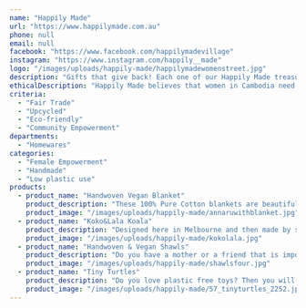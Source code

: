 ```yaml
---
name: "Happily Made"
url: "https://www.happilymade.com.au"
phone: null
email: null
facebook: "https://www.facebook.com/happilymadevillage"
instagram: "https://www.instagram.com/happily__made"
logo: "/images/uploads/happily-made/happilymadewomenstreet.jpg"
description: "Gifts that give back! Each one of our Happily Made treasures create jobs for women in Cambodia who are determined to make a better future for themselves and their families."
ethicalDescription: "Happily Made believes that women in Cambodia need our trade....not aid. Creating home based jobs so that the women can stay home with their families and make a flexible income is our priority. We try to leave as little of an environmental footprint as possible with all our treasures being made by hand and our textiles are dyed with natural colours that don't contaminate the local waterways."
criteria:
  - "Fair Trade"
  - "Upcycled"
  - "Eco-friendly"
  - "Community Empowerment"
departments:
  - "Homewares"
categories:
  - "Female Empowerment"
  - "Handmade"
  - "Low plastic use"
products:
  - product_name: "Handwoven Vegan Blanket"
    product_description: "These 100% Pure Cotton blankets are beautiful to use all year around. Perfect as a meaningful gift for socially conscious friends and family. \r\n130x190cms \r\nComes in a lovely cotton gift bag"
    product_image: "/images/uploads/happily-made/annaruwithblanket.jpg"
  - product_name: "Koko&Lala Koala"
    product_description: "Designed here in Melbourne and then made by some very clever women in Cambodia. This Koala pair is our cuddliest Happily Made family member with the fluffiest ears you can imagine. The little koala joey comes in and out of the pouch which makes it a lot of fun for small hands. \r\nVegan friendly"
    product_image: "/images/uploads/happily-made/kokolala.jpg"
  - product_name: "Handwoven & Vegan Shawls"
    product_description: "Do you have a mother or a friend that is impossible to buy for? Then why not surprise them with this gorgeous handwoven shawl that is comfortable to wear all year around? The weavers use traditional techniques but colours and patterns that suit modern tastes. \r\n80x190cms\r\nEach shawl comes in a cotton gift bag"
    product_image: "/images/uploads/happily-made/shawlsfour.jpg"
  - product_name: "Tiny Turtles"
    product_description: "Do you love plastic free toys? Then you will love our Tiny Turtles! This is the most adorable matching game you will ever see with 12 tiny turtles that fit into their mamma or pappa's shell. Perfect for kids with a big imagination. And because it's handmade it truly is a gift that gives back...and will look great in your home!"
    product_image: "/images/uploads/happily-made/57_tinyturtles_2252.jpg"
---
```

